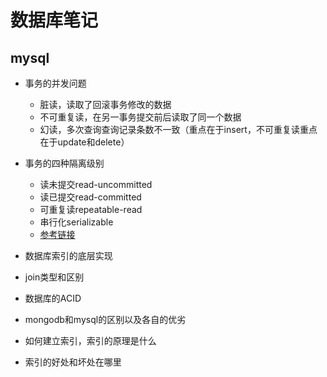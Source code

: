 # 数据库笔记

## mysql

* 事务的并发问题
  * 脏读，读取了回滚事务修改的数据
  * 不可重复读，在另一事务提交前后读取了同一个数据
  * 幻读，多次查询查询记录条数不一致（重点在于insert，不可重复读重点在于update和delete）

* 事务的四种隔离级别
  * 读未提交read-uncommitted
  * 读已提交read-committed
  * 可重复读repeatable-read
  * 串行化serializable
  * [参考链接](https://www.cnblogs.com/huanongying/p/7021555.html)

* 数据库索引的底层实现
* join类型和区别
* 数据库的ACID
* mongodb和mysql的区别以及各自的优劣
* 如何建立索引，索引的原理是什么
* 索引的好处和坏处在哪里
